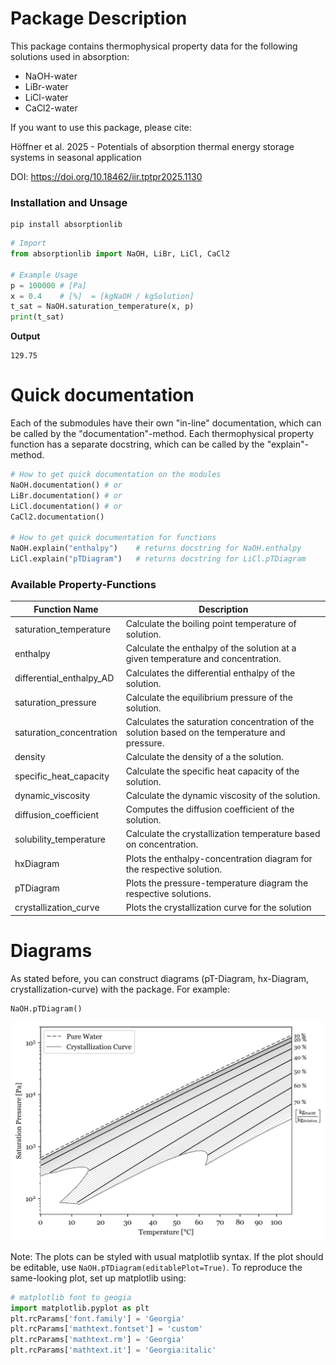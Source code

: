 # Package Description

This package contains thermophysical property data for the following solutions used in absorption:
- NaOH-water
- LiBr-water
- LiCl-water
- CaCl2-water

If you want to use this package, please cite:

Höffner et al. 2025 - Potentials of absorption thermal energy storage systems in seasonal application

DOI: https://doi.org/10.18462/iir.tptpr2025.1130

### Installation and Unsage

```
pip install absorptionlib
```

```python
# Import
from absorptionlib import NaOH, LiBr, LiCl, CaCl2

# Example Usage
p = 100000 # [Pa]
x = 0.4    # [%]  = [kgNaOH / kgSolution]
t_sat = NaOH.saturation_temperature(x, p)
print(t_sat)
```
**Output**
```
129.75
```



# Quick documentation
Each of the submodules have their own "in-line" documentation, which can be called by the "documentation"-method. Each thermophysical property function has a separate docstring, which can be called by the "explain"-method.

```python
# How to get quick documentation on the modules
NaOH.documentation() # or
LiBr.documentation() # or
LiCl.documentation() # or
CaCl2.documentation()

# How to get quick documentation for functions
NaOH.explain("enthalpy")    # returns docstring for NaOH.enthalpy
LiCl.explain("pTDiagram")   # returns docstring for LiCl.pTDiagram
```


### Available Property-Functions

| Function Name              | Description                                                                                   |
|---------------------------|------------------------------------------------------------------------------------------------|
| saturation_temperature    | Calculate the boiling point temperature of solution.                |
| enthalpy                  | Calculate the enthalpy of the solution at a given temperature and concentration.       |
| differential_enthalpy_AD  | Calculates the differential enthalpy of the solution.                                      |
| saturation_pressure       | Calculate the equilibrium pressure of the solution.                                    |
| saturation_concentration  | Calculates the saturation concentration of the solution based on the temperature and pressure.|
| density                   | Calculate the density of a the solution.                                                |
| specific_heat_capacity    | Calculate the specific heat capacity of the solution.                                      |
| dynamic_viscosity         | Calculate the dynamic viscosity of the solution.                                            |
| diffusion_coefficient     | Computes the diffusion coefficient of the solution.                                   |
| solubility_temperature    | Calculate the crystallization temperature based on concentration.                           |
| hxDiagram                 | Plots the enthalpy-concentration diagram for the respective solution.                                 |
| pTDiagram                 | Plots the pressure-temperature diagram the respective solutions.                                 |
| crystallization_curve     | Plots the crystallization curve for the solution |


# Diagrams

As stated before, you can construct diagrams (pT-Diagram, hx-Diagram, crystallization-curve) with the package. For example:

```python
NaOH.pTDiagram()
```

![pT-Diagram](https://github.com/dorianhoeffner/absorptionlib/blob/main/graphics/pTDiagram_example.png)

Note: The plots can be styled with usual matplotlib syntax. If the plot should be editable, use ```NaOH.pTDiagram(editablePlot=True)```. To reproduce the same-looking plot, set up matplotlib using:

```python
# matplotlib font to geogia
import matplotlib.pyplot as plt
plt.rcParams['font.family'] = 'Georgia'
plt.rcParams['mathtext.fontset'] = 'custom'
plt.rcParams['mathtext.rm'] = 'Georgia'
plt.rcParams['mathtext.it'] = 'Georgia:italic'
```

